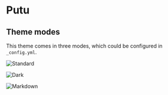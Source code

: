 # Putu

## Theme modes

This theme comes in three modes, which could be configured in `_config.yml`.

![Standard](https://raw.githubusercontent.com/wemake-services/jekyll-theme-hackcss/3cbe97b71a56a19eba386dd928e125b71e50c71e/images/standard.png)

![Dark](https://raw.githubusercontent.com/wemake-services/jekyll-theme-hackcss/3cbe97b71a56a19eba386dd928e125b71e50c71e/images/dark.png)

![Markdown](https://raw.githubusercontent.com/wemake-services/jekyll-theme-hackcss/3cbe97b71a56a19eba386dd928e125b71e50c71e/images/markdown.png)
